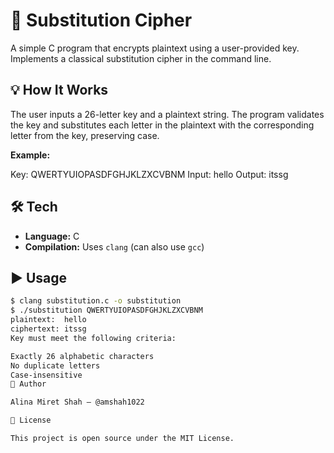 # 🔐 Substitution Cipher

A simple C program that encrypts plaintext using a user-provided key. Implements a classical substitution cipher in the command line.

## 💡 How It Works

The user inputs a 26-letter key and a plaintext string. The program validates the key and substitutes each letter in the plaintext with the corresponding letter from the key, preserving case.

**Example:**

Key: QWERTYUIOPASDFGHJKLZXCVBNM
Input: hello
Output: itssg


## 🛠️ Tech

- **Language:** C  
- **Compilation:** Uses `clang` (can also use `gcc`)

## ▶️ Usage

```bash
$ clang substitution.c -o substitution
$ ./substitution QWERTYUIOPASDFGHJKLZXCVBNM
plaintext:  hello
ciphertext: itssg
Key must meet the following criteria:

Exactly 26 alphabetic characters
No duplicate letters
Case-insensitive
👤 Author

Alina Miret Shah – @amshah1022

📄 License

This project is open source under the MIT License.
